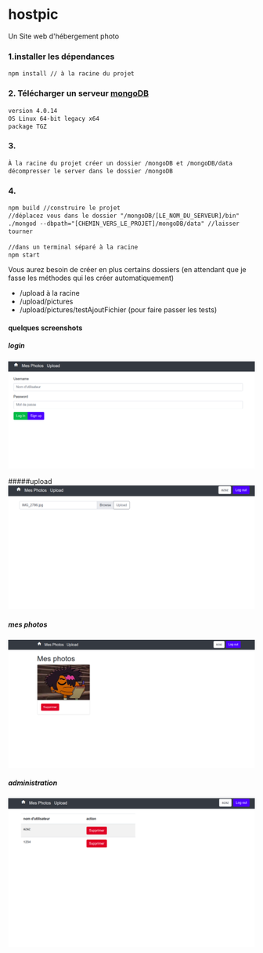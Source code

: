 # hostpic
Un Site web d'hébergement photo


### 1.installer les dépendances
```
npm install // à la racine du projet 
```

### 2. Télécharger un serveur [mongoDB](https://www.mongodb.com/download-center/community) 
    version 4.0.14 
    OS Linux 64-bit legacy x64
    package TGZ
    
### 3.
    À la racine du projet créer un dossier /mongoDB et /mongoDB/data
    décompresser le server dans le dossier /mongoDB
    
### 4.
    npm build //construire le projet
    //déplacez vous dans le dossier "/mongoDB/[LE_NOM_DU_SERVEUR]/bin"
    ./mongod --dbpath="[CHEMIN_VERS_LE_PROJET]/mongoDB/data" //laisser tourner
    
    //dans un terminal séparé à la racine 
    npm start

Vous aurez besoin de créer en plus certains dossiers (en attendant que je fasse les méthodes qui les créer automatiquement)
* /upload à la racine 
* /upload/pictures
* /upload/pictures/testAjoutFichier (pour faire passer les tests)

#### quelques screenshots

##### login
![alt text](readme_images/login.png "se connecter ou s'inscrire")

#####upload 
![alt text](readme_images/upload.png "uploader une image ")

##### mes photos
![alt text](readme_images/mes_photos.png "l'ensemble des photos postées")

##### administration
![alt text](readme_images/administration.png "supprimer un utilisateur") 